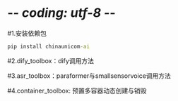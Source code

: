 # -*- coding: utf-8 -*-
#1.安装依赖包
```cmd
pip install chinaunicom-ai
```

#2.dify_toolbox：dify调用方法

#3.asr_toolbox：paraformer与smallsensorvoice调用方法

#4.container_toolbox: 预置多容器动态创建与销毁
